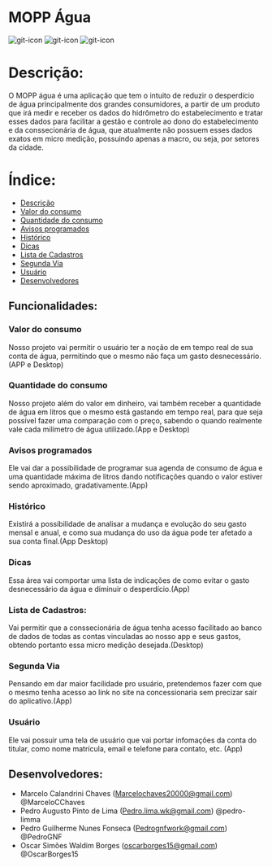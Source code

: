# MOPP Água
![git-icon](https://img.icons8.com/officel/80/000000/plumbing.png) ![git-icon](https://img.icons8.com/officel/80/000000/water-tower.png) ![git-icon](https://img.icons8.com/color/80/000000/relief-valve.png)

# Descrição:
  O MOPP água é uma aplicação que tem o intuito de reduzir o desperdício de água principalmente dos grandes consumidores, a partir de um produto que irá medir e receber os dados do hidrômetro do estabelecimento e tratar esses dados para facilitar a gestão e controle ao dono do estabelecimento e da conssecionária de água, que atualmente não possuem esses dados exatos em micro medição, possuindo apenas a macro, ou seja, por setores da cidade. 
# Índice:
  * [Descrição](#descrição)
  * [Valor do consumo](#valor-do-consumo)
  * [Quantidade do consumo](#quantidade-do-consumo)
  * [Avisos programados](#avisos-programados)
  * [Histórico](#histórico)
  * [Dicas](#dicas)
  * [Lista de Cadastros](#lista-de-cadastros)
  * [Segunda Via](#segunda-via)
  * [Usuário](#usuário)
  * [Desenvolvedores](#desenvolvedores)
 
## Funcionalidades:

### Valor do consumo

  Nosso projeto vai permitir o usuário ter a noção de em tempo real de sua conta de água, permitindo que o mesmo não faça um gasto desnecessário.(APP e Desktop)
  
### Quantidade do consumo
  Nosso projeto além do valor em dinheiro, vai também receber a quantidade de água em litros que o mesmo está gastando em tempo real, para que seja possível fazer uma comparação com o preço, sabendo o quando realmente vale cada milímetro de água utilizado.(App e Desktop)

### Avisos programados
  Ele vai dar a possibilidade de programar sua agenda de consumo de água e uma quantidade máxima de litros dando notificações quando o valor estiver sendo aproximado, gradativamente.(App)
 
### Histórico 
  Existirá a possibilidade de analisar a mudança e evolução do seu gasto mensal e anual, e como sua mudança do uso da água pode ter afetado a sua conta final.(App Desktop)
  
### Dicas 
  Essa área vai comportar uma lista de indicações de como evitar o gasto desnecessário da água e diminuir o desperdício.(App)
  
### Lista de Cadastros:
Vai permitir que a conssecionária de água tenha acesso facilitado ao banco de dados de todas as contas vinculadas ao nosso app e seus gastos, obtendo portanto essa micro medição desejada.(Desktop)

### Segunda Via
  Pensando em dar maior facilidade pro usuário, pretendemos fazer com que o mesmo tenha acesso ao link no site na concessionaria sem precizar sair do aplicativo.(App)
  
### Usuário
  Ele vai possuir uma tela de usuário que vai portar infomações da conta do titular, como nome matrícula, email e telefone para contato, etc. (App)
  
## Desenvolvedores: 
* Marcelo Calandrini Chaves (Marcelochaves20000@gmail.com)   @MarceloCChaves
* Pedro Augusto Pinto de Lima (Pedro.lima.wk@gmail.com)   @pedro-limma
* Pedro Guilherme Nunes Fonseca (Pedrognfwork@gmail.com)  @PedroGNF
* Oscar Simões Waldim Borges  (oscarborges15@gmail.com)   @OscarBorges15

 
